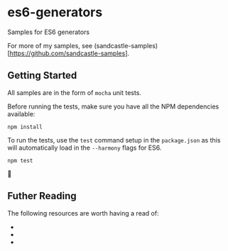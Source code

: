 # es6-generators
Samples for ES6 generators

For more of my samples, see (sandcastle-samples)[https://github.com/sandcastle-samples].


## Getting Started

All samples are in the form of `mocha` unit tests.

Before running the tests, make sure you have all the NPM dependencies available:

```shell
npm install
```

To run the tests, use the `test` command setup in the `package.json` as this will
automatically load in the `--harmony` flags for ES6.

```shell
npm test
```

:tada:


## Futher Reading

The following resources are worth having a read of:

- [](https://developer.mozilla.org/en-US/docs/Web/JavaScript/Reference/Statements/function*)
- [](https://hacks.mozilla.org/2015/05/es6-in-depth-generators/)
- [](http://www.2ality.com/2015/03/es6-generators.html)
